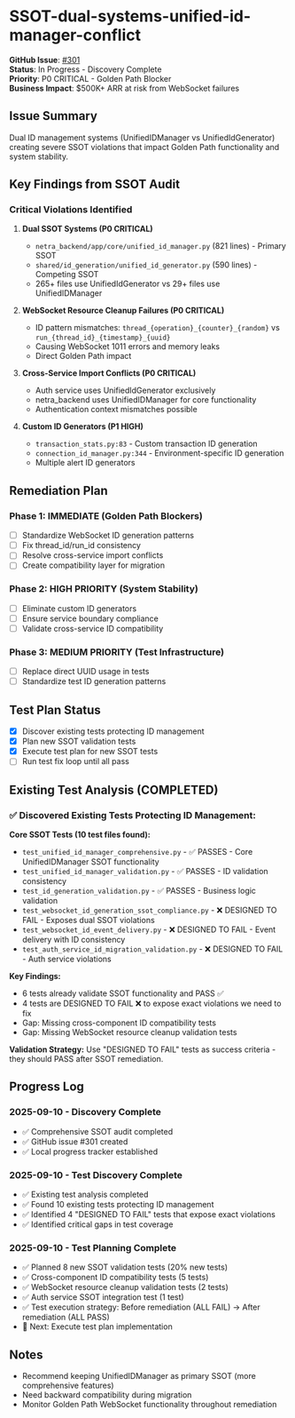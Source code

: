 # SSOT-dual-systems-unified-id-manager-conflict

**GitHub Issue**: [#301](https://github.com/netra-systems/netra-apex/issues/301)  
**Status**: In Progress - Discovery Complete  
**Priority**: P0 CRITICAL - Golden Path Blocker  
**Business Impact**: $500K+ ARR at risk from WebSocket failures

## Issue Summary

Dual ID management systems (UnifiedIDManager vs UnifiedIdGenerator) creating severe SSOT violations that impact Golden Path functionality and system stability.

## Key Findings from SSOT Audit

### Critical Violations Identified

1. **Dual SSOT Systems (P0 CRITICAL)**
   - `netra_backend/app/core/unified_id_manager.py` (821 lines) - Primary SSOT
   - `shared/id_generation/unified_id_generator.py` (590 lines) - Competing SSOT
   - 265+ files use UnifiedIdGenerator vs 29+ files use UnifiedIDManager

2. **WebSocket Resource Cleanup Failures (P0 CRITICAL)**
   - ID pattern mismatches: `thread_{operation}_{counter}_{random}` vs `run_{thread_id}_{timestamp}_{uuid}`
   - Causing WebSocket 1011 errors and memory leaks
   - Direct Golden Path impact

3. **Cross-Service Import Conflicts (P0 CRITICAL)**
   - Auth service uses UnifiedIdGenerator exclusively
   - netra_backend uses UnifiedIDManager for core functionality
   - Authentication context mismatches possible

4. **Custom ID Generators (P1 HIGH)**
   - `transaction_stats.py:83` - Custom transaction ID generation
   - `connection_id_manager.py:344` - Environment-specific ID generation
   - Multiple alert ID generators

## Remediation Plan

### Phase 1: IMMEDIATE (Golden Path Blockers)
- [ ] Standardize WebSocket ID generation patterns
- [ ] Fix thread_id/run_id consistency 
- [ ] Resolve cross-service import conflicts
- [ ] Create compatibility layer for migration

### Phase 2: HIGH PRIORITY (System Stability)
- [ ] Eliminate custom ID generators
- [ ] Ensure service boundary compliance
- [ ] Validate cross-service ID compatibility

### Phase 3: MEDIUM PRIORITY (Test Infrastructure)
- [ ] Replace direct UUID usage in tests
- [ ] Standardize test ID generation patterns

## Test Plan Status
- [x] Discover existing tests protecting ID management
- [x] Plan new SSOT validation tests  
- [x] Execute test plan for new SSOT tests
- [ ] Run test fix loop until all pass

## Existing Test Analysis (COMPLETED)

### ✅ Discovered Existing Tests Protecting ID Management:

**Core SSOT Tests (10 test files found):**
- `test_unified_id_manager_comprehensive.py` - ✅ PASSES - Core UnifiedIDManager SSOT functionality
- `test_unified_id_manager_validation.py` - ✅ PASSES - ID validation consistency
- `test_id_generation_validation.py` - ✅ PASSES - Business logic validation
- `test_websocket_id_generation_ssot_compliance.py` - ❌ DESIGNED TO FAIL - Exposes dual SSOT violations
- `test_websocket_id_event_delivery.py` - ❌ DESIGNED TO FAIL - Event delivery with ID consistency
- `test_auth_service_id_migration_validation.py` - ❌ DESIGNED TO FAIL - Auth service violations

**Key Findings:**
- 6 tests already validate SSOT functionality and PASS ✅
- 4 tests are DESIGNED TO FAIL ❌ to expose exact violations we need to fix
- Gap: Missing cross-component ID compatibility tests
- Gap: Missing WebSocket resource cleanup validation tests

**Validation Strategy:** Use "DESIGNED TO FAIL" tests as success criteria - they should PASS after SSOT remediation.

## Progress Log

### 2025-09-10 - Discovery Complete
- ✅ Comprehensive SSOT audit completed
- ✅ GitHub issue #301 created
- ✅ Local progress tracker established

### 2025-09-10 - Test Discovery Complete  
- ✅ Existing test analysis completed
- ✅ Found 10 existing tests protecting ID management
- ✅ Identified 4 "DESIGNED TO FAIL" tests that expose exact violations
- ✅ Identified critical gaps in test coverage

### 2025-09-10 - Test Planning Complete
- ✅ Planned 8 new SSOT validation tests (20% new tests)
- ✅ Cross-component ID compatibility tests (5 tests)
- ✅ WebSocket resource cleanup validation tests (2 tests) 
- ✅ Auth service SSOT integration test (1 test)
- ✅ Test execution strategy: Before remediation (ALL FAIL) → After remediation (ALL PASS)
- 🔄 Next: Execute test plan implementation

## Notes
- Recommend keeping UnifiedIDManager as primary SSOT (more comprehensive features)
- Need backward compatibility during migration
- Monitor Golden Path WebSocket functionality throughout remediation
